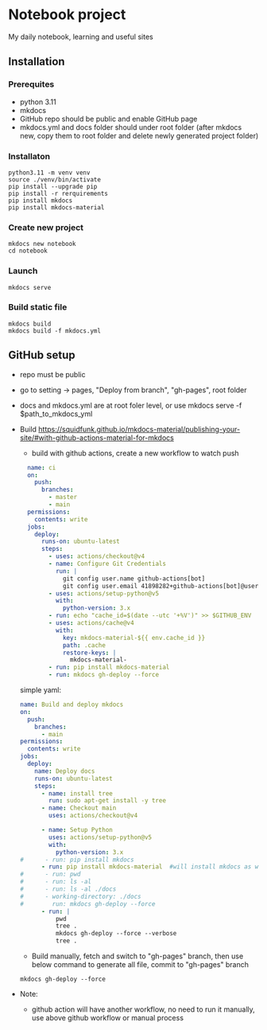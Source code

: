 # Notebook project
My daily notebook, learning and useful sites


## Installation
### Prerequites
* python 3.11
* mkdocs 
* GitHub repo should be public and enable GitHub page
* mkdocs.yml and docs folder should under root folder (after mkdocs new, copy them to root folder and delete newly generated project folder)

### Installaton
```console
python3.11 -m venv venv
source ./venv/bin/activate
pip install --upgrade pip
pip install -r rerquirements
pip install mkdocs
pip install mkdocs-material
```

### Create new project
```console
mkdocs new notebook
cd notebook
```

### Launch

```console
mkdocs serve
```


### Build static file
```console
mkdocs build
mkdocs build -f mkdocs.yml
```

## GitHub setup
* repo must be public
* go to setting -> pages, "Deploy from branch", "gh-pages", root folder
* docs and mkdocs.yml are at root foler level, or use mkdocs serve -f $path_to_mkdocs_yml
* Build https://squidfunk.github.io/mkdocs-material/publishing-your-site/#with-github-actions-material-for-mkdocs 
  * build with github actions, create a new workflow to watch push 
  ```yaml
    name: ci 
    on:
      push:
        branches:
          - master 
          - main
    permissions:
      contents: write
    jobs:
      deploy:
        runs-on: ubuntu-latest
        steps:
          - uses: actions/checkout@v4
          - name: Configure Git Credentials
            run: |
              git config user.name github-actions[bot]
              git config user.email 41898282+github-actions[bot]@users.noreply.github.com
          - uses: actions/setup-python@v5
            with:
              python-version: 3.x
          - run: echo "cache_id=$(date --utc '+%V')" >> $GITHUB_ENV 
          - uses: actions/cache@v4
            with:
              key: mkdocs-material-${{ env.cache_id }}
              path: .cache
              restore-keys: |
                mkdocs-material-
          - run: pip install mkdocs-material 
          - run: mkdocs gh-deploy --force
  ```
  
    simple yaml:
    ```yaml
    name: Build and deploy mkdocs
    on:
      push:
        branches:
          - main
    permissions:
      contents: write
    jobs:
      deploy:
        name: Deploy docs
        runs-on: ubuntu-latest
        steps:
          - name: install tree
            run: sudo apt-get install -y tree
          - name: Checkout main
            uses: actions/checkout@v4
    
          - name: Setup Python
            uses: actions/setup-python@v5
            with:
              python-version: 3.x
    #      - run: pip install mkdocs
          - run: pip install mkdocs-material  #will install mkdocs as well
    #      - run: pwd
    #      - run: ls -al
    #      - run: ls -al ./docs
    #      - working-directory: ./docs
    #        run: mkdocs gh-deploy --force
          - run: |
              pwd
              tree .
              mkdocs gh-deploy --force --verbose
              tree .
    ```
  * Build manually, fetch and switch to "gh-pages" branch, then use below command to generate all file, commit to "gh-pages" branch
  ```console
  mkdocs gh-deploy --force
  ```
  
* Note:
    - github action will have another workflow, no need to run it manually, use above github workflow or manual process
